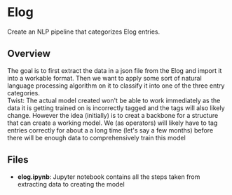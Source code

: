 # Elog
Create an NLP pipeline that categorizes Elog entries.

## Overview
The goal is to first extract the data in a json file from the Elog and import it into a workable format. Then we want to apply some sort of natural language processing algorithm on it to classify it into one of the three entry categories. <br>
Twist: The actual model created won't be able to work immediately as the data it is getting trained on is incorrectly tagged and the tags will also likely change. However the idea (initially) is to creat a backbone for a structure that can create a working model. We (as operators) will likely have to tag entries correctly for about a a long time (let's say a few months) before there will be enough data to comprehensively train this model

## Files
* <b>elog.ipynb</b>: Jupyter notebook contains all the steps taken from extracting data to creating the model
